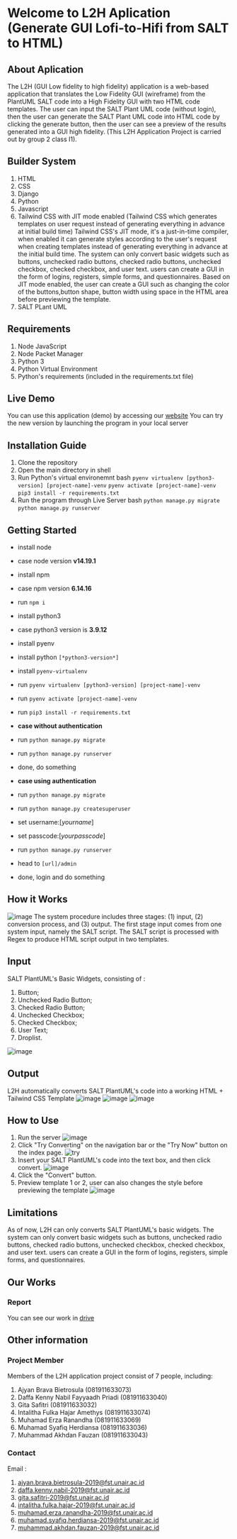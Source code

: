 # Welcome to L2H Aplication (Generate GUI Lofi-to-Hifi from SALT to HTML)

## About Aplication 
The L2H (GUI Low fidelity to high fidelity) application is a web-based application that translates the Low Fidelity GUI (wireframe) from the PlantUML SALT code into a High Fidelity GUI with two HTML code templates.
The user can input the SALT Plant UML code (without login), then the user can generate the SALT Plant UML code into HTML code by clicking the generate button, then the user can see a preview of the results generated into a GUI high fidelity. (This L2H Application Project is carried out by group 2 class I1).

## Builder System
1. HTML 
2. CSS
3. Django
4. Python
5. Javascript
6. Tailwind CSS with JIT mode enabled (Tailwind CSS which generates templates on user request instead of generating everything in advance at initial build time)
Tailwind CSS's JIT mode, it's a just-in-time compiler, when enabled it can generate styles according to the user's request when creating templates instead of generating everything in advance at the initial build time. The system can only convert basic widgets such as buttons, unchecked radio buttons, checked radio buttons, unchecked checkbox, checked checkbox, and user text. users can create a GUI  in the form of logins, registers, simple forms, and questionnaires.
Based on JIT mode enabled, the user can create a GUI such as changing the color of the buttons,button shape, button width using space in the HTML area before previewing the template.
7. SALT PLant UML

## Requirements
1. Node JavaScript
2. Node Packet Manager
3. Python 3
4. Python Virtual Environment
5. Python's requirements (included in the requirements.txt file)

## Live Demo
You can use this application (demo) by accessing our [website](http://salt2html.herokuapp.com/)
You can try the new version by launching the program in your local server

## Installation Guide
1. Clone the repository
2. Open the main directory in shell
3. Run Python's virtual environemnt
bash
  `pyenv virtualenv [python3-version] [project-name]-venv`
  `pyenv activate [project-name]-venv`
  `pip3 install -r requirements.txt`
3. Run the program through Live Server
bash
  `python manage.py migrate`
  `python manage.py runserver`

## Getting Started

- install node
- case node version **v14.19.1**
- install npm
- case npm version **6.14.16**
- run `npm i`
- install python3
- case python3 version is **3.9.12**
- install pyenv
- install python `[*python3-version*]`
- install `pyenv-virtualenv`
- run `pyenv virtualenv [python3-version] [project-name]-venv`
- run `pyenv activate [project-name]-venv`
- run `pip3 install -r requirements.txt`

- **case without authentication**
- run `python manage.py migrate`
- run `python manage.py runserver`
- done, do something

- **case using authentication**
- run `python manage.py migrate`
- run `python manage.py createsuperuser`
- set username:[*yourname*]
- set passcode:[*yourpasscode*]
- run `python manage.py runserver`
- head to `[url]/admin`
- done, login and do something


## How it Works
![image](https://user-images.githubusercontent.com/95199454/177818104-3b3f85b1-7e49-4749-8c45-6b84d9c119c3.png)
The system procedure includes three stages: (1) input, (2) conversion process, and (3) output. The first stage input comes from one system input, namely the SALT script. The SALT script is processed with Regex to produce HTML script output in two templates.

## Input
SALT PlantUML's Basic Widgets, consisting of :
1. Button;
2. Unchecked Radio Button;
3. Checked Radio Button;
4. Unchecked Checkbox;
5. Checked Checkbox;
6. User Text;
7. Droplist.

![image](https://user-images.githubusercontent.com/95199454/177311441-6b40f756-67ef-471d-ba21-7aa1c98cfe19.png)

## Output
L2H automatically converts SALT PlantUML's code into a working HTML + Tailwind CSS Template
![image](https://user-images.githubusercontent.com/95199454/177312119-f29b6141-6ff3-4bd4-a45b-5799ba00c33d.png)
![image](https://user-images.githubusercontent.com/95199454/177312173-20c42c04-3ca7-4579-a643-29c5c3b3a24a.png)
![image](https://user-images.githubusercontent.com/95199454/177312204-a82ffe2c-0a9a-402e-a82e-220603d9192e.png)

## How to Use
1. Run the server 
![image](https://user-images.githubusercontent.com/95199454/177312736-b416b3ba-c43e-4beb-b5a8-9315852a8cc0.png)
2. Click "Try Converting" on the navigation bar or the "Try Now" button on the index page.
![try](https://user-images.githubusercontent.com/95199454/177313239-f1184efa-84f6-4737-b449-914608394fb0.png)
4. Insert your SALT PlantUML's code into the text box, and then click convert.
![image](https://user-images.githubusercontent.com/95199454/177313338-1129079c-8653-4693-a759-3fabb327dd8f.png)
6. Click the "Convert" button.
7. Preview template 1 or 2, user can also changes the style before previewing the template
![image](https://user-images.githubusercontent.com/95199454/177313679-4e5442ad-fa7d-433f-8082-7b55c8d2851f.png)

## Limitations
As of now, L2H can only converts SALT PlantUML's basic widgets. 
The system can only convert basic widgets such as buttons, unchecked radio buttons, checked radio buttons, unchecked checkbox, checked checkbox, and user text. users can create a GUI  in the form of logins, registers, simple forms, and questionnaires.

## Our Works
### Report
You can see our work in [drive](https://drive.google.com/drive/folders/1H6FALCHmvB39zWxshR_dFD2nxglEoqoq?usp=sharing)

## Other information
### Project Member
Members of the L2H application project consist of 7 people, including:
1. Ajyan Brava Bietrosula             (081911633073)
2. Daffa Kenny Nabil Fayyaadh Priadi  (081911633040)
3. Gita Safitri                       (081911633032)
4. Intalitha Fulka Hajar Amethys      (081911633074)
5. Muhamad Erza Ranandha              (081911633069)
6. Muhamad Syafiq Herdiansa           (081911633036)
7. Muhammad Akhdan Fauzan             (081911633043)
### Contact
Email :
1. ajyan.brava.bietrosula-2019@fst.unair.ac.id
2. daffa.kenny.nabil-2019@fst.unair.ac.id
3. gita.safitri-2019@fst.unair.ac.id
4. intalitha.fulka.hajar-2019@fst.unair.ac.id
5. muhamad.erza.ranandha-2019@fst.unair.ac.id
6. muhamad.syafiq.herdiansa-2019@fst.unair.ac.id
7. muhammad.akhdan.fauzan-2019@fst.unair.ac.id
